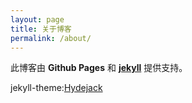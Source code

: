```yaml
---
layout: page
title: 关于博客
permalink: /about/
---
```


此博客由 **Github Pages** 和 [**jekyll**](https://github.com/jekyll/jekyll) 提供支持。

jekyll-theme:[Hydejack](https://hydejack.com/)
